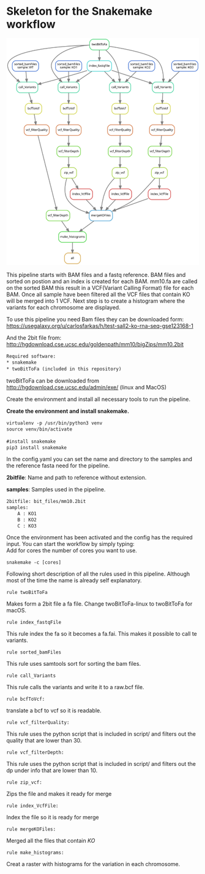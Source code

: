 # Skeleton for the Snakemake workflow

![Workflow overview](results/dag.svg)

This pipeline starts with BAM files and a fastq reference. BAM files and sorted on postion and an index is created for each BAM. 
mm10.fa are called on the sorted BAM this result in a VCF(Variant Calling Format) file for each BAM.
Once all sample have been filtered all the VCF files that contain KO will be merged into 1 VCF. Next step is to create a histogram where the variants
for each chromosome are displayed.

To use this pipeline you need Bam files they can be downloaded form: 
https://usegalaxy.org/u/carlosfarkas/h/test-sall2-ko-rna-seq-gse123168-1

And the 2bit file from:
http://hgdownload.cse.ucsc.edu/goldenpath/mm10/bigZips/mm10.2bit

```diff
Required software:
* snakemake
* twoBitToFa (included in this repository) 
```

twoBitToFa can be downloaded from http://hgdownload.cse.ucsc.edu/admin/exe/ (linux and MacOS)

Create the environment and install all necessary tools to run the pipeline.

**Create the environment and install snakemake.**
```
virtualenv -p /usr/bin/python3 venv
source venv/bin/activate

#install snakemake
pip3 install snakemake
```

In the config.yaml you can set the name and directory to the samples and the
reference fasta need for the pipeline. 



**2bitfile**: Name and path to reference without extension.

**samples**: Samples used in the pipeline.

```
2bitfile: bit_files/mm10.2bit
samples:
    A : KO1
    B : KO2
    C : KO3
```

Once the environment has been activated and the config has the required input.
You can start the workflow by simply typing:  
Add for cores the number of cores you want to use.
```
snakemake -c [cores]
```

Following short description of all the rules used in this pipeline.
Although most of the time the name is already self explanatory.

```
rule twoBitToFa
```
Makes form a 2bit file a fa file. 
Change twoBitToFa-linux to twoBitToFa for macOS.

```
rule index_fastqFile
```
This rule index the fa so it becomes a fa.fai. This makes it 
possible to call te variants.

```
rule sorted_bamFiles
```
This rule uses samtools sort for sorting the bam files.

```
rule call_Variants
```
This rule calls the variants and write it to a raw.bcf file. 

```
rule bcfToVcf:
```
translate a bcf to vcf so it is readable.

```
rule vcf_filterQuality:
```

This rule uses the python script that is included in script/ and filters out the 
quality that are lower than 30. 

```
rule vcf_filterDepth:
```
This rule uses the python script that is included in script/ and filters out the 
dp under info that are lower than 10. 
```
rule zip_vcf:
```
Zips the file and makes it ready for merge

```
rule index_VcfFile:
```
Index the file so it is ready for merge
```
rule mergeKOFiles:
```
Merged all the files that contain *KO*

```
rule make_histograms:
```
Creat a raster with histograms for the variation in each chromosome. 


